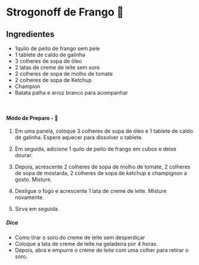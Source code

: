# Strogonoff de Frango :chicken:

## Ingredientes

* 1quilo de peito de frango sem pele
* 1 tablete de caldo de galinha
* 3 colheres de sopa de óleo
* 2 latas de creme de leite sem soro
* 2 colheres de sopa de molho de tomate
* 2 colheres de sopa de Ketchup
* Champion
* Batata palha e arroz branco para acompanhar

​                                                                         

#### Modo de Preparo - :hatched_chick:

1. Em uma panela, coloque 3 colheres de sopa de óleo e 1 tablete de caldo de galinha. Espere aquecer para dissolver o tablete.

2. Em seguida, adicione 1 quilo de peito de frango em cubos e deixe dourar.

3. Depois, acrescente 2 colheres de sopa de molho de tomate, 2 colheres de sopa de mostarda, 2 colheres de sopa de ketchup e champignon a gosto. Misture.

4. Desligue o fogo e acrescente 1 lata de creme de leite. Misture novamente.

5. Sirva em seguida.

  

  ##### Dica

  - Como tirar o soro do creme de leite sem desperdiçar
  - Coloque a lata de creme de leite na geladeira por 4 horas.
  - Depois, abra e empurre o creme de leite com uma colher para retirar o soro.






